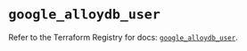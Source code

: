 # `google_alloydb_user`

Refer to the Terraform Registry for docs: [`google_alloydb_user`](https://registry.terraform.io/providers/hashicorp/google/6.6.0/docs/resources/alloydb_user).
